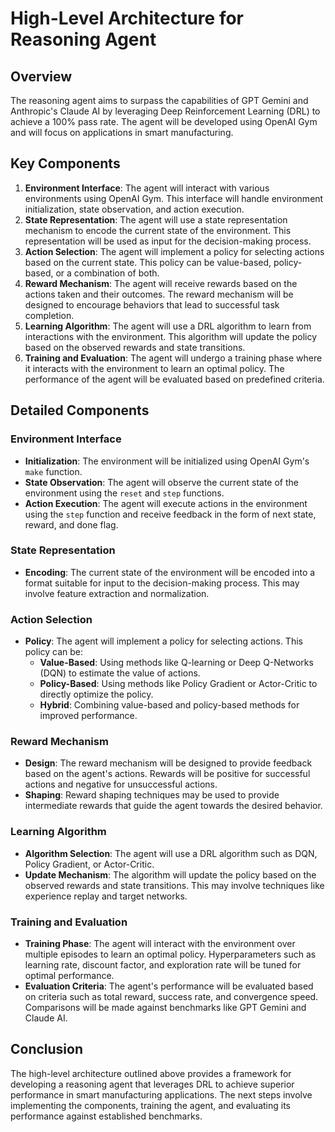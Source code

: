 # High-Level Architecture for Reasoning Agent

## Overview
The reasoning agent aims to surpass the capabilities of GPT Gemini and Anthropic's Claude AI by leveraging Deep Reinforcement Learning (DRL) to achieve a 100% pass rate. The agent will be developed using OpenAI Gym and will focus on applications in smart manufacturing.

## Key Components
1. **Environment Interface**: The agent will interact with various environments using OpenAI Gym. This interface will handle environment initialization, state observation, and action execution.
2. **State Representation**: The agent will use a state representation mechanism to encode the current state of the environment. This representation will be used as input for the decision-making process.
3. **Action Selection**: The agent will implement a policy for selecting actions based on the current state. This policy can be value-based, policy-based, or a combination of both.
4. **Reward Mechanism**: The agent will receive rewards based on the actions taken and their outcomes. The reward mechanism will be designed to encourage behaviors that lead to successful task completion.
5. **Learning Algorithm**: The agent will use a DRL algorithm to learn from interactions with the environment. This algorithm will update the policy based on the observed rewards and state transitions.
6. **Training and Evaluation**: The agent will undergo a training phase where it interacts with the environment to learn an optimal policy. The performance of the agent will be evaluated based on predefined criteria.

## Detailed Components

### Environment Interface
- **Initialization**: The environment will be initialized using OpenAI Gym's `make` function.
- **State Observation**: The agent will observe the current state of the environment using the `reset` and `step` functions.
- **Action Execution**: The agent will execute actions in the environment using the `step` function and receive feedback in the form of next state, reward, and done flag.

### State Representation
- **Encoding**: The current state of the environment will be encoded into a format suitable for input to the decision-making process. This may involve feature extraction and normalization.

### Action Selection
- **Policy**: The agent will implement a policy for selecting actions. This policy can be:
  - **Value-Based**: Using methods like Q-learning or Deep Q-Networks (DQN) to estimate the value of actions.
  - **Policy-Based**: Using methods like Policy Gradient or Actor-Critic to directly optimize the policy.
  - **Hybrid**: Combining value-based and policy-based methods for improved performance.

### Reward Mechanism
- **Design**: The reward mechanism will be designed to provide feedback based on the agent's actions. Rewards will be positive for successful actions and negative for unsuccessful actions.
- **Shaping**: Reward shaping techniques may be used to provide intermediate rewards that guide the agent towards the desired behavior.

### Learning Algorithm
- **Algorithm Selection**: The agent will use a DRL algorithm such as DQN, Policy Gradient, or Actor-Critic.
- **Update Mechanism**: The algorithm will update the policy based on the observed rewards and state transitions. This may involve techniques like experience replay and target networks.

### Training and Evaluation
- **Training Phase**: The agent will interact with the environment over multiple episodes to learn an optimal policy. Hyperparameters such as learning rate, discount factor, and exploration rate will be tuned for optimal performance.
- **Evaluation Criteria**: The agent's performance will be evaluated based on criteria such as total reward, success rate, and convergence speed. Comparisons will be made against benchmarks like GPT Gemini and Claude AI.

## Conclusion
The high-level architecture outlined above provides a framework for developing a reasoning agent that leverages DRL to achieve superior performance in smart manufacturing applications. The next steps involve implementing the components, training the agent, and evaluating its performance against established benchmarks.
